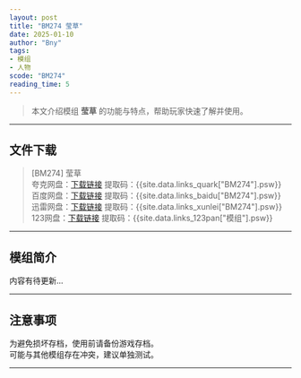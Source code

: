 ```yaml
---
layout: post
title: "BM274 莹草"
date: 2025-01-10
author: "Bny"
tags: 
- 模组
- 人物
scode: "BM274"
reading_time: 5
---
```


> 本文介绍模组 **莹草** 的功能与特点，帮助玩家快速了解并使用。

---

## 文件下载

> [BM274] 莹草  
夸克网盘：[下载链接]({{site.data.links_quark["BM274"].url}}) 提取码：{{site.data.links_quark["BM274"].psw}}  
百度网盘：[下载链接]({{site.data.links_baidu["BM274"].url}}) 提取码：{{site.data.links_baidu["BM274"].psw}}  
迅雷网盘：[下载链接]({{site.data.links_xunlei["BM274"].url}}) 提取码：{{site.data.links_xunlei["BM274"].psw}}  
123网盘：[下载链接]({{site.data.links_123pan["模组"].url}}) 提取码：{{site.data.links_123pan["模组"].psw}}  

---

## 模组简介

>  
内容有待更新...  

---

## 注意事项

>  
为避免损坏存档，使用前请备份游戏存档。  
可能与其他模组存在冲突，建议单独测试。  

---

